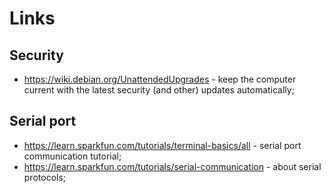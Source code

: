 # Links

## Security

- https://wiki.debian.org/UnattendedUpgrades - keep the computer current with the latest security (and other) updates automatically;

## Serial port

- https://learn.sparkfun.com/tutorials/terminal-basics/all - serial port communication tutorial;
- https://learn.sparkfun.com/tutorials/serial-communication - about serial protocols;
